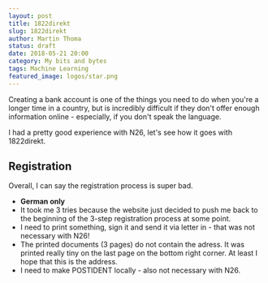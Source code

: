 ```yaml
---
layout: post
title: 1822direkt
slug: 1822direkt
author: Martin Thoma
status: draft
date: 2018-05-21 20:00
category: My bits and bytes
tags: Machine Learning
featured_image: logos/star.png
---
```

Creating a bank account is one of the things you need to do when you're a
longer time in a country, but is incredibly difficult if they don't offer
enough information online - especially, if you don't speak the language.

I had a pretty good experience with N26, let's see how it goes with 1822direkt.


## Registration

Overall, I can say the registration process is super bad.

* **German only**
* It took me 3 tries because the website just decided to push me back to
  the beginning of the 3-step registration process at some point.
* I need to print something, sign it and send it via letter in - that was not
  necessary with N26!
* The printed documents (3 pages) do not contain the adress. It was printed
  really tiny on the last page on the bottom right corner. At least I hope that
  this is the address.
* I need to make POSTIDENT locally - also not necessary with N26.

